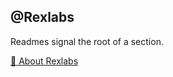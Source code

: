 ## @Rexlabs

Readmes signal the root of a section.

[:deciduous_tree: About Rexlabs](https://www.rexlabs.io)